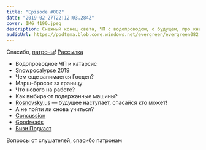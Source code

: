 ```yaml
---
title: "Episode #082"
date: "2019-02-27T22:12:03.284Z"
cover: IMG_4190.jpeg
description: Снежный конец света, ЧП с водопроводом, о будущем, про книжки и Госдеп.
audioUrl: https://podtema.blob.core.windows.net/evergreen/evergreen082.mp3
---
```


Спасибо, [патроны](https://patreon.com/podtema)!
[Рассылка](https://letter.rosnovsky.us/)

- Водопроводное ЧП и катарсис
- [Snowpocalypse 2019](https://www.seattletimes.com/seattle-news/weather/seattle-area-snow-begins-transitioning-to-rain-but-street-flooding-could-follow-officials-warn/)
- Чем еще занимается Госдеп?
- Марш-бросок за границу
- Что нового на работе?
- Как выбирают подержанные машины?
- [Rosnovsky.us](https://rosnovsky.us) — будущее наступает, спасайся кто может!
- А не пойти ли снова учиться?
- [Concussion](https://amzn.to/2UbzAwh)
- [Goodreads](https://www.goodreads.com/user/show/4342973-artem)
- [Бизи Подкаст](https://bizikov.ru/podcast/busypodcast/)

Вопросы от слушателей, спасибо патронам